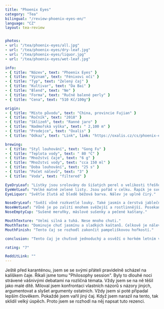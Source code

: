 ```yaml
---
title: "Phoenix Eyes"
category: "Tea"
bilingual: "/review-phoenix-eyes-en/"
language: "CZ"
layout: tea-review


photos:
- url: "/tea/phoenix-eyes/all.jpg"
- url: "/tea/phoenix-eyes/dry-leaf.jpg"
- url: "/tea/phoenix-eyes/liquor.jpg"
- url: "/tea/phoenix-eyes/wet-leaf.jpg"

info:
- { title: "Název", text: "Phoenix Eyes" }
- { title: "Význam", text: "Fénixovi oči" }
- { title: "Typ", text: "Zelený čaj" }
- { title: "Kultivar", text: "Da Bai" }
- { title: "Blend", text: "Ne" }
- { title: "Forma", text: "Ručně balené perly" }
- { title: "Cena", text: "510 Kč/100g"}

origin:
- { title: "Místo původu", text: "China, provincie Fujian" }
- { title: "Ročník", text: "2018" }
- { title: "Sklizeň", text: "Ranné jaro" }
- { title: "Nadmořská výška", text: " 2,100 m" }
- { title: "Prodejce", text: "Oxalis" }
- { title: "Odkaz", text: "Link", link: "https://oxalis.cz/cs/phoenix-eyes-70-g-8595218031141-326.htm/" }

brewing:
- { title: "Styl louhování", text: "Gong Fu" }
- { title: "Teplota vody", text: " 80 °C" }
- { title: "Množství čaje", text: "6 g" }
- { title: "Množství vody", text: "cca 150 ml" }
- { title: "Doba louhování", text: "25 s" }
- { title: "Počet nálevů", text: "3" }
- { title: "Voda", text: "filtered" }

EyeDryLeaf: "Lístky jsou srolovány do šišatých perel o velikosti třešňové pecky. Jsou viditelné tmavě zelené s prameny béžových chloupků. Přechody mezi barvami působí jako batikované. I přesto, že lístky byly srolovány pečlivě, jsou perly dost hrbolaté. Celkově je tento čaj velmi esteticky zajímavý."
EyeWetLeaf: "Velké matně zelené listy. Jsou pořád v celku. Řapík je světlejší než zbytek listu. Některé listy mají pořád srulované okraje. Občas je viditelná jemná nažloutlá žilnatina."
EyeLiquor: "Světle žlutá až bledě béžová barva. Nálev je uplně čirý."

NoseDryLeaf: "Svěží vůně rozkvetlé louky. Také jasmín a čerstvá jablečná šťáva. Velmi lehce je i přítomno aroma citronové trávy a právě dopečeného piškotu."
NoseWetLeaf: "Vůně je po zalití mnohem svěžejší a rostlinnější. Posekaná tráva a peprmintová zubní pasta. V pozadí se schová i aroma salátové okurky. Pořád ale velmi sladká vůně. Jako když v létě vyjdete ven po pořádném slejváku."
NoseEmptyCup: "Sušené meruňky, máslové sušenky a pečené kaštany."

MouthTexture: "Velmi silná a tuhá. Nese mnoho chuti."
MouthTaste: "Dominuje chuť jasmínu a sladkých kaštanů. Celkově je nálev velmi rostlinný. V chuti najdeme i sedmikrásky a slunečnicová semínka. Chuť je příjemně svěží. Ideální čaj na dlouhé letní dny."
MouthFinish: "Tento čaj se rozhodl zakončit pampeliškovou hořkostí."

conclusion: "Tento čaj je chuťově jednoduchý a osvěží o horkém letním večeru. Sám jsem si ho docela oblíbil. Jeho příjemná jednoduchost ho činí ocenitelným i pro čajové neznalce. Myslím si, že rozhodně stojí za ochutnání."

rating: "7"

RedditLink: ""
---
```


Ještě před karanténou, jsem se se svými přáteli pravidelně scházel na kalíškem čaje. Říkali jsme tomu "Philosophy session". Byly to dlouhé noci strávené vášnivými debatami na rozličná témata. Vždy jsem se na ně těšil jako malé dítě. Miloval jsem konfrontaci vlastních názorů s názory jiných, argumentovat a slyšet argumenty ostatních. Vždy jsem si poté připadal lepším člověkem. Pokaždé jsem vařil jiný čaj. Když jsem narazil na tento, tak sklidil velký úspěch. Proto jsem se rozhodl na něj napsat tuto rezenci.